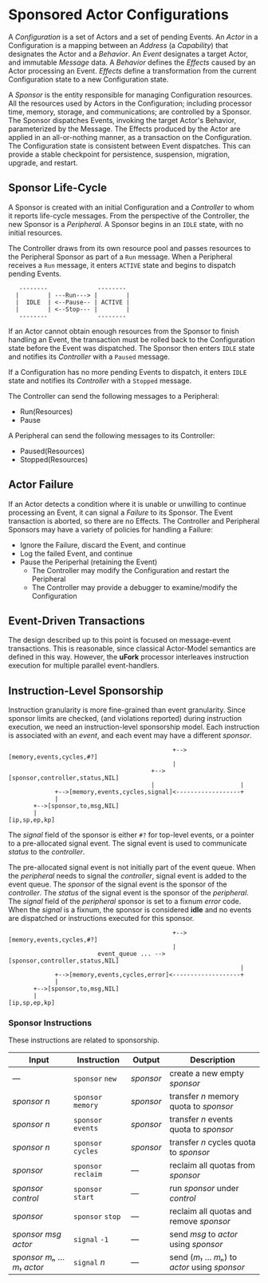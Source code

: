 # Sponsored Actor Configurations

A _Configuration_ is a set of Actors
and a set of pending Events.
An _Actor_ in a Configuration
is a mapping between an _Address_ (a _Capability_)
that designates the Actor
and a _Behavior_.
An _Event_ designates a target Actor,
and immutable _Message_ data.
A _Behavior_ defines the _Effects_ caused
by an Actor processing an Event.
_Effects_ define a transformation
from the current Configuration state
to a new Configuration state.

A _Sponsor_ is the entity responsible for
managing Configuration resources.
All the resources used by Actors in the Configuration;
including processor time, memory, storage, and communications;
are controlled by a Sponsor.
The Sponsor dispatches Events,
invoking the target Actor's Behavior,
parameterized by the Message.
The Effects produced by the Actor
are applied in an all-or-nothing manner,
as a transaction on the Configuration.
The Configuration state is consistent
between Event dispatches.
This can provide a stable checkpoint
for persistence, suspension, migration, upgrade, and restart.

## Sponsor Life-Cycle

A Sponsor is created with an initial Configuration
and a _Controller_ to whom it reports life-cycle messages.
From the perspective of the Controller,
the new Sponsor is a _Peripheral_.
A Sponsor begins in an `IDLE` state,
with no initial resources.

The Controller draws from its own resource pool
and passes resources to the Peripheral Sponsor
as part of a `Run` message.
When a Peripheral receives a `Run` message,
it enters `ACTIVE` state
and begins to dispatch pending Events.

```
   --------              --------
  |        | ---Run---> |        |
  |  IDLE  | <--Pause-- | ACTIVE |
  |        | <--Stop--- |        |
   --------              --------
```

If an Actor cannot obtain enough resources
from the Sponsor
to finish handling an Event,
the transaction must be rolled back
to the Configuration state
before the Event was dispatched.
The Sponsor then enters `IDLE` state
and notifies its _Controller_ with a `Paused` message.

If a Configuration has no more pending Events to dispatch,
it enters `IDLE` state
and notifies its _Controller_ with a `Stopped` message.

The Controller can send the following messages to a Peripheral:

  * Run(Resources)
  * Pause

A Peripheral can send the following messages to its Controller:

  * Paused(Resources)
  * Stopped(Resources)

## Actor Failure

If an Actor detects a condition
where it is unable or unwilling
to continue processing an Event,
it can signal a _Failure_
to its Sponsor.
The Event transaction is aborted,
so there are no Effects.
The Controller and Peripheral Sponsors
may have a variety of policies
for handling a Failure:

  * Ignore the Failure, discard the Event, and continue
  * Log the failed Event, and continue
  * Pause the Periperhal (retaining the Event)
    * The Controller may modify the Configuration and restart the Peripheral
    * The Controller may provide a debugger to examine/modify the Configuration

## Event-Driven Transactions

The design described up to this point
is focused on message-event transactions.
This is reasonable,
since classical Actor-Model semantics
are defined in this way.
However, the **uFork** processor
interleaves instruction execution
for multiple parallel event-handlers.

## Instruction-Level Sponsorship

Instruction granularity is more
fine-grained than event granularity.
Since sponsor limits are checked,
(and violations reported)
during instruction execution,
we need an instruction-level sponsorship model.
Each instruction is associated with an _event_,
and each event may have a different _sponsor_.

```
                                              +-->[memory,events,cycles,#?]
                                              |
                                        +-->[sponsor,controller,status,NIL]
                                        |                        |
             +-->[memory,events,cycles,signal]<------------------+
             |
       +-->[sponsor,to,msg,NIL]
       |
[ip,sp,ep,kp]
```

The _signal_ field of the sponsor
is either `#?` for top-level events,
or a pointer to a pre-allocated signal event.
The signal event is used
to communicate _status_ to the _controller_.

The pre-allocated signal event
is not initially part of the event queue.
When the _peripheral_ needs to signal the _controller_,
signal event is added to the event queue.
The _sponsor_ of the signal event
is the sponsor of the _controller_.
The _status_ of the signal event
is the sponsor of the _peripheral_.
The _signal_ field of the _peripheral_ sponsor
is set to a fixnum _error_ code.
When the _signal_ is a fixnum,
the sponsor is considered **idle**
and no events are dispatched
or instructions executed
for this sponsor.

```
                                              +-->[memory,events,cycles,#?]
                                              |
                         event_queue ... -->[sponsor,controller,status,NIL]
                                                                 |
             +-->[memory,events,cycles,error]<-------------------+
             |
       +-->[sponsor,to,msg,NIL]
       |
[ip,sp,ep,kp]
```

### Sponsor Instructions

These instructions are related to sponsorship.

 Input                        | Instruction         | Output       | Description
------------------------------|---------------------|--------------|-------------------------------------
—                             | `sponsor` `new`     | _sponsor_    | create a new empty _sponsor_
_sponsor_ _n_                 | `sponsor` `memory`  | _sponsor_    | transfer _n_ memory quota to _sponsor_
_sponsor_ _n_                 | `sponsor` `events`  | _sponsor_    | transfer _n_ events quota to _sponsor_
_sponsor_ _n_                 | `sponsor` `cycles`  | _sponsor_    | transfer _n_ cycles quota to _sponsor_
_sponsor_                     | `sponsor` `reclaim` | —            | reclaim all quotas from _sponsor_
_sponsor_ _control_           | `sponsor` `start`   | —            | run _sponsor_ under _control_
_sponsor_                     | `sponsor` `stop`    | —            | reclaim all quotas and remove _sponsor_
_sponsor_ _msg_ _actor_       | `signal` `-1`       | —            | send _msg_ to _actor_ using _sponsor_
_sponsor_ _mₙ_ … _m₁_ _actor_ | `signal` _n_        | —            | send (_m₁_ … _mₙ_) to _actor_ using _sponsor_

